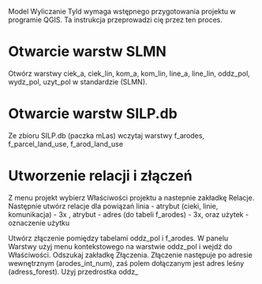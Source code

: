 Model Wyliczanie Tyld wymaga wstępnego przygotowania projektu w programie QGIS. Ta instrukcja przeprowadzi cię przez ten proces.

# Otwarcie warstw SLMN

Otwórz warstwy ciek_a, ciek_lin, kom_a, kom_lin, line_a, line_lin, oddz_pol, wydz_pol, uzyt_pol w standardzie (SLMN).

# Otwarcie warstw SILP.db

Ze zbioru SILP.db (paczka mLas) wczytaj warstwy f_arodes, f_parcel_land_use, f_arod_land_use

# Utworzenie relacji i złączeń

Z menu projekt wybierz Właściwości projektu a nastepnie zakładkę Relacje. 
Następnie utwórz relacje dla powiązań linia - atrybut (cieki, linie, komunikacja) - 3x , atrybut - adres (do tabeli f_arodes) - 3x, oraz użytek - oznaczenie użytku

Utwórz złączenie pomiędzy tabelami oddz_pol i f_arodes. W panelu Warstwy użyj menu kontekstowego na warstwie oddz_pol i wejdź do Właściwości. Odszukaj zakładkę Złączenia. Złączenie następuje po adresie wewnętrznym (arodes_int_num), zaś polem dołączanym jest adres leśny (adress_forest). Użyj przedrostka oddz_

